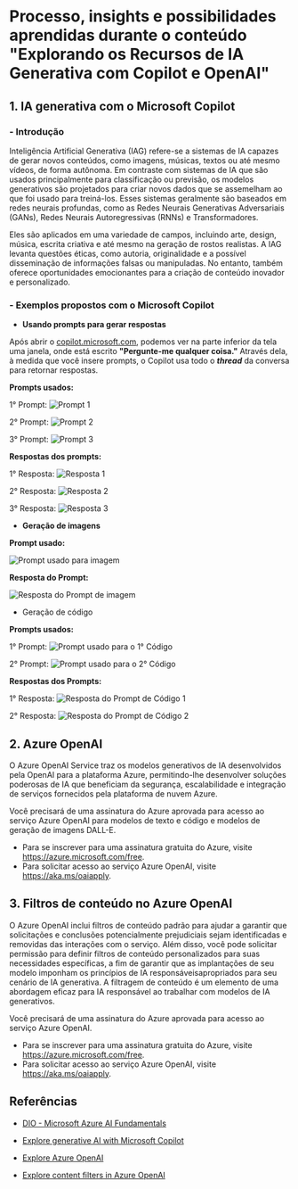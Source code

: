 # Processo, insights e possibilidades aprendidas durante o conteúdo **"Explorando os Recursos de IA Generativa com Copilot e OpenAI"**

## **1. IA generativa com o Microsoft Copilot**

### **- Introdução**

Inteligência Artificial Generativa (IAG) refere-se a sistemas de IA capazes de gerar novos conteúdos, como imagens, músicas, textos ou até mesmo vídeos, de forma autônoma. Em contraste com sistemas de IA que são usados principalmente para classificação ou previsão, os modelos generativos são projetados para criar novos dados que se assemelham ao que foi usado para treiná-los. Esses sistemas geralmente são baseados em redes neurais profundas, como as Redes Neurais Generativas Adversariais (GANs), Redes Neurais Autoregressivas (RNNs) e Transformadores.

Eles são aplicados em uma variedade de campos, incluindo arte, design, música, escrita criativa e até mesmo na geração de rostos realistas. A IAG levanta questões éticas, como autoria, originalidade e a possível disseminação de informações falsas ou manipuladas. No entanto, também oferece oportunidades emocionantes para a criação de conteúdo inovador e personalizado.

### **- Exemplos propostos com o Microsoft Copilot**

- **Usando prompts para gerar respostas**

Após abrir o [copilot.microsoft.com](https://copilot.microsoft.com/), podemos ver na parte inferior da tela uma janela, onde está escrito **"Pergunte-me qualquer coisa."** Através dela, à medida que você insere prompts, o Copilot usa todo o ***thread*** da conversa para retornar respostas. 

**Prompts usados:**

1° Prompt:
![Prompt 1](https://github.com/JPLabussiereF/Trabalhando-com-IA-Generativa-Lab05/blob/main/Praticas/generativeAIwithMicrosoftCopilot/Inputs/GenerateResponses1.png?raw=true)

2° Prompt:
![Prompt 2](https://github.com/JPLabussiereF/Trabalhando-com-IA-Generativa-Lab05/blob/main/Praticas/generativeAIwithMicrosoftCopilot/Inputs/GenerateResponses2.png?raw=true)

3° Prompt:
![Prompt 3](https://github.com/JPLabussiereF/Trabalhando-com-IA-Generativa-Lab05/blob/main/Praticas/generativeAIwithMicrosoftCopilot/Inputs/GenerateResponses3.png?raw=true)

**Respostas dos prompts:**

1° Resposta:
![Resposta 1](https://github.com/JPLabussiereF/Trabalhando-com-IA-Generativa-Lab05/blob/main/Praticas/generativeAIwithMicrosoftCopilot/Outputs/Responses1.png?raw=true)

2° Resposta:
![Resposta 2](https://github.com/JPLabussiereF/Trabalhando-com-IA-Generativa-Lab05/blob/main/Praticas/generativeAIwithMicrosoftCopilot/Outputs/Responses2.png?raw=true)

3° Resposta:
![Resposta 3](https://github.com/JPLabussiereF/Trabalhando-com-IA-Generativa-Lab05/blob/main/Praticas/generativeAIwithMicrosoftCopilot/Outputs/Responses3.png?raw=true)

- **Geração de imagens**

**Prompt usado:**

![Prompt usado para imagem](https://github.com/JPLabussiereF/Trabalhando-com-IA-Generativa-Lab05/blob/main/Praticas/generativeAIwithMicrosoftCopilot/Inputs/ImageGeneration.png?raw=true)

**Resposta do Prompt:**

![Resposta do Prompt de imagem](https://github.com/JPLabussiereF/Trabalhando-com-IA-Generativa-Lab05/blob/main/Praticas/generativeAIwithMicrosoftCopilot/Outputs/ImageGenerationResponse.png?raw=true)

- Geração de código

**Prompts usados:**

1° Prompt:
![Prompt usado para o 1° Código](https://github.com/JPLabussiereF/Trabalhando-com-IA-Generativa-Lab05/blob/main/Praticas/generativeAIwithMicrosoftCopilot/Inputs/CodeGeneration1.png?raw=true)

2° Prompt:
![Prompt usado para o 2° Código](https://github.com/JPLabussiereF/Trabalhando-com-IA-Generativa-Lab05/blob/main/Praticas/generativeAIwithMicrosoftCopilot/Inputs/CodeGeneration2.png?raw=true)

**Respostas dos Prompts:**

1° Resposta:
![Resposta do Prompt de Código 1](https://github.com/JPLabussiereF/Trabalhando-com-IA-Generativa-Lab05/blob/main/Praticas/generativeAIwithMicrosoftCopilot/Outputs/CodeGenerationResponse.png?raw=true)

2° Resposta:
![Resposta do Prompt de Código 2](https://github.com/JPLabussiereF/Trabalhando-com-IA-Generativa-Lab05/blob/main/Praticas/generativeAIwithMicrosoftCopilot/Outputs/CodeGenerationResponse2.png?raw=true)

## **2. Azure OpenAI**

O Azure OpenAI Service traz os modelos generativos de IA desenvolvidos pela OpenAI para a plataforma Azure, permitindo-lhe desenvolver soluções poderosas de IA que beneficiam da segurança, escalabilidade e integração de serviços fornecidos pela plataforma de nuvem Azure.

Você precisará de uma assinatura do Azure aprovada para acesso ao serviço Azure OpenAI para modelos de texto e código e modelos de geração de imagens DALL-E.

- Para se inscrever para uma assinatura gratuita do Azure, visite https://azure.microsoft.com/free.
- Para solicitar acesso ao serviço Azure OpenAI, visite https://aka.ms/oaiapply.

## **3. Filtros de conteúdo no Azure OpenAI**

O Azure OpenAI inclui filtros de conteúdo padrão para ajudar a garantir que solicitações e conclusões potencialmente prejudiciais sejam identificadas e removidas das interações com o serviço. Além disso, você pode solicitar permissão para definir filtros de conteúdo personalizados para suas necessidades específicas, a fim de garantir que as implantações de seu modelo imponham os princípios de IA responsáveis ​​apropriados para seu cenário de IA generativa. A filtragem de conteúdo é um elemento de uma abordagem eficaz para IA responsável ao trabalhar com modelos de IA generativos.

Você precisará de uma assinatura do Azure aprovada para acesso ao serviço Azure OpenAI.

- Para se inscrever para uma assinatura gratuita do Azure, visite https://azure.microsoft.com/free.
- Para solicitar acesso ao serviço Azure OpenAI, visite https://aka.ms/oaiapply.


## **Referências**

 - [DIO - Microsoft Azure AI Fundamentals](https://web.dio.me/track/a088cda7-a37f-451a-b392-46fa7e6ddc55)

 - [Explore generative AI with Microsoft Copilot](https://microsoftlearning.github.io/mslearn-ai-fundamentals/Instructions/Labs/12-generative-ai.html)

 - [Explore Azure OpenAI](https://microsoftlearning.github.io/mslearn-ai-fundamentals/Instructions/Labs/13-azure-openai.html)

 - [Explore content filters in Azure OpenAI](https://microsoftlearning.github.io/mslearn-ai-fundamentals/Instructions/Labs/14-azure-openai-content-filters.html)



